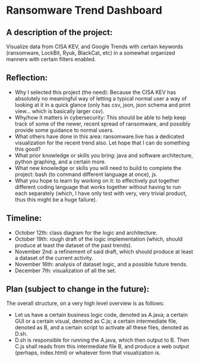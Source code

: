 # Ransomware Trend Dashboard 

## A description of the project: 
Visualize data from CISA KEV, and Google Trends with certain keywords (ransomware, LockBit, Ryuk, BlackCat, etc) in a somewhat organized manners with certain filters enabled.  

## Reflection:
- Why I selected this project (the need): Because the CISA KEV has absolutely no meaningful way of letting a typical normal user a way of looking at it in a quick glance (only has csv, json, json schema and print view... which is basically larger csv).  
- Why/how it matters in cybersecurity: This should be able to help keep track of some of the newer, recent spread of ransomware, and possibly provide some guidance to normal users.  
- What others have done in this area: ransomware.live has a dedicated visualization for the recent trend also. Let hope that I can do something this good? 
- What prior knowledge or skills you bring: java and software architecture, python graphing, and a certain more.  
- What new knowledge or skills you will need to build to complete the project: bash (to command different language at once), js.   
- What you hope to learn by working on it: to effectively put together different coding language that works together without having to run each separately (which, I have only test with very, very trivial product, thus this might be a huge failure).

## Timeline:  
- October 12th: class diagram for the logic and architecture.  
- October 19th: rough draft of the logic implementation (which, should produce at least the dataset of the past trends). 
- November 2nd: a refinement of said draft, which should produce at least a dataset of the current activity. 
- November 16th: analysis of dataset logic, and a possible future trends.  
- December 7th: visualization of all the set.  
## Plan (subject to change in the future): 
The overall structure, on a very high level overview is as follows:  
- Let us have a certain business logic code, denoted as A.java; a certain GUI or a certain visual, denoted as C.js; a certain intermediate file, denoted as B, and a certain script to activate all these files, denoted as D.sh. 
- D.sh is responsible for running the A.java, which then output to B. Then C.js shall reads from this intermediate file B, and produce a web output (perhaps, index.html) or whatever form that visualization is.  